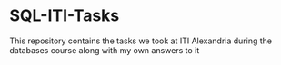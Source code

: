# SQL-ITI-Tasks
This repository contains the tasks we took at ITI Alexandria during the databases course along with my own answers to it
